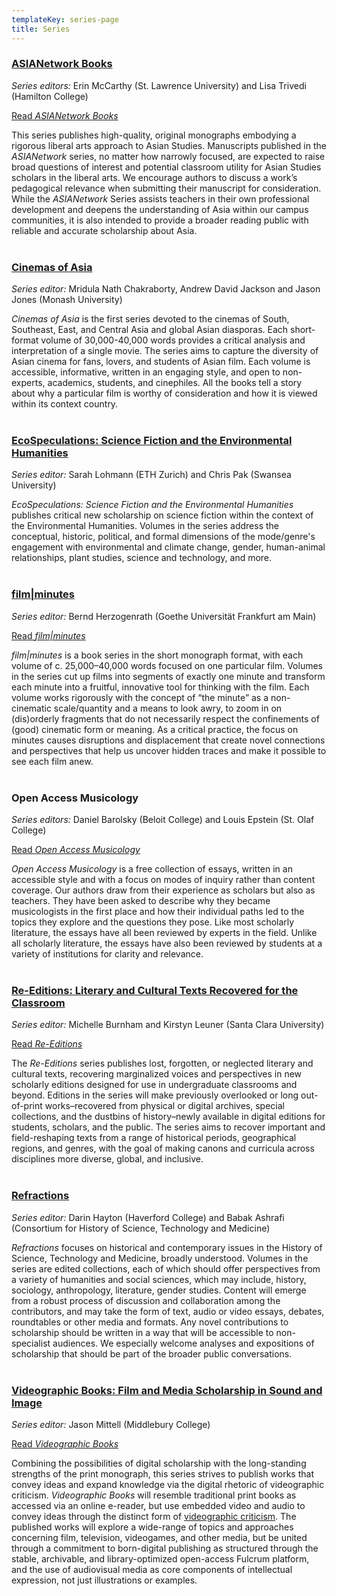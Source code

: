 ```yaml
---
templateKey: series-page
title: Series
---
```

### [ASIANetwork Books](https://www.leverpress.org/asianetwork/)

*Series editors:* Erin McCarthy (St. Lawrence University) and Lisa Trivedi (Hamilton College)

<a class="btn btn-secondary" href="https://www.fulcrum.org/leverpress?f%5Bseries_sim%5D%5B%5D=ASIANetwork+Books&locale=en">Read <i>ASIANetwork Books</i></a>

This series publishes high-quality, original monographs embodying a rigorous liberal arts approach to Asian Studies. Manuscripts published in the *ASIANetwork* series, no matter how narrowly focused, are expected to raise broad questions of interest and potential classroom utility for Asian Studies scholars in the liberal arts. We encourage authors to discuss a work’s pedagogical relevance when submitting their manuscript for consideration. While the *ASIANetwork* Series assists teachers in their own professional development and deepens the understanding of Asia within our campus communities, it is also intended to provide a broader reading public with reliable and accurate scholarship about Asia.<br> <br>

### [](https://www.leverpress.org/filmminutes/)[C﻿inemas of Asia](https://www.leverpress.org/cinemasofasia/)

*Series editor:* Mridula Nath Chakraborty, Andrew David Jackson and Jason Jones (Monash University)

*Cinemas of Asia* is the first series devoted to the cinemas of South, Southeast, East, and Central Asia and global Asian diasporas. Each short-format volume of 30,000-40,000 words provides a critical analysis and interpretation of a single movie. The series aims to capture the diversity of Asian cinema for fans, lovers, and students of Asian film. Each volume is accessible, informative, written in an engaging style, and open to non-experts, academics, students, and cinephiles. All the books tell a story about why a particular film is worthy of consideration and how it is viewed within its context country.<br> <br>

### [](https://www.leverpress.org/sfeh/)[E﻿coSpeculations: Science Fiction and the Environmental Humanities](https://www.leverpress.org/sfeh/)[](https://www.leverpress.org/sfeh/)

*Series editor:* Sarah Lohmann (ETH Zurich) and Chris Pak (Swansea University)

*EcoSpeculations: Science Fiction and the Environmental Humanities* publishes critical new scholarship on science fiction within the context of the Environmental Humanities. Volumes in the series address the conceptual, historic, political, and formal dimensions of the mode/genre's engagement with environmental and climate change, gender, human-animal relationships, plant studies, science and technology, and more.<br> <br>

### [film|minutes](https://www.leverpress.org/filmminutes/)

*Series editor:* Bernd Herzogenrath (Goethe Universität Frankfurt am Main)

<a class="btn btn-secondary" href="https://www.fulcrum.org/leverpress?f%5Bseries_sim%5D%5B%5D=film%7Cminutes&locale=en">Read <i>film|minutes</i></a>

*film|minutes* is a book series in the short monograph format, with each volume of c. 25,000–40,000 words focused on one particular film. Volumes in the series cut up films into segments of exactly one minute and transform each minute into a fruitful, innovative tool for thinking with the film. Each volume works rigorously with the concept of “the minute” as a non-cinematic scale/quantity and a means to look awry, to zoom in on (dis)orderly fragments that do not necessarily respect the confinements of (good) cinematic form or meaning. As a critical practice, the focus on minutes causes disruptions and displacement that create novel connections and perspectives that help us uncover hidden traces and make it possible to see each film anew.<br> <br>

### Open Access Musicology

*Series editors:* Daniel Barolsky (Beloit College) and Louis Epstein (St. Olaf College)

<a class="btn btn-secondary" href="https://www.fulcrum.org/leverpress?f%5Bseries_sim%5D%5B%5D=Open+Access+Musicology&locale=en">Read <i>Open Access Musicology</i></a>

*Open Access Musicology* is a free collection of essays, written in an accessible style and with a focus on modes of inquiry rather than content coverage. Our authors draw from their experience as scholars but also as teachers. They have been asked to describe why they became musicologists in the first place and how their individual paths led to the topics they explore and the questions they pose. Like most scholarly literature, the essays have all been reviewed by experts in the field. Unlike all scholarly literature, the essays have also been reviewed by students at a variety of institutions for clarity and relevance.<br> <br>

### [Re-Editions: Literary and Cultural Texts Recovered for the Classroom](https://www.leverpress.org/reeditions/)

*Series editor:* Michelle Burnham and Kirstyn Leuner (Santa Clara University)

<a class="btn btn-secondary" href="https://www.fulcrum.org/leverpress?f%5Bseries_sim%5D%5B%5D=Re-Editions%3A+Literary+and+Cultural+Texts+Recovered+for+the+Classroom&locale=en">Read <i>Re-Editions</i></a>

The *Re-Editions* series publishes lost, forgotten, or neglected literary and cultural texts, recovering marginalized voices and perspectives in new scholarly editions designed for use in undergraduate classrooms and beyond. Editions in the series will make previously overlooked or long out-of-print works–recovered from physical or digital archives, special collections, and the dustbins of history–newly available in digital editions for students, scholars, and the public. The series aims to recover important and field-reshaping texts from a range of historical periods, geographical regions, and genres, with the goal of making canons and curricula across disciplines more diverse, global, and inclusive.<br> <br>

### [R﻿efractions](https://www.leverpress.org/historiesofstem/)

*Series editor:* Darin Hayton (Haverford College) and Babak Ashrafi (Consortium for History of Science, Technology and Medicine)

*Refractions* focuses on historical and contemporary issues in the History of Science, Technology and Medicine, broadly understood. Volumes in the series are edited collections, each of which should offer perspectives from a variety of humanities and social sciences, which may include, history, sociology, anthropology, literature, gender studies. Content will emerge from a robust process of discussion and collaboration among the contributors, and may take the form of text, audio or video essays, debates, roundtables or other media and formats. Any novel contributions to scholarship should be written in a way that will be accessible to non-specialist audiences. We especially welcome analyses and expositions of scholarship that should be part of the broader public conversations.<br> <br>

### [Videographic Books: Film and Media Scholarship in Sound and Image](https://www.leverpress.org/videographicbooks/)

*Series editor:* Jason Mittell (Middlebury College)

<a class="btn btn-secondary" href="https://www.fulcrum.org/leverpress?f%5Bseries_sim%5D%5B%5D=Videographic+Books&locale=en">Read <i>Videographic Books</i></a>

Combining the possibilities of digital scholarship with the long-standing strengths of the print monograph, this series strives to publish works that convey ideas and expand knowledge via the digital rhetoric of videographic criticism. *Videographic Books* will resemble traditional print books as accessed via an online e-reader, but use embedded video and audio to convey ideas through the distinct form of [videographic criticism](https://sites.middlebury.edu/videoworkshop/what-is-videographic-criticism/). The published works will explore a wide-range of topics and approaches concerning film, television, videogames, and other media, but be united through a commitment to born-digital publishing as structured through the stable, archivable, and library-optimized open-access Fulcrum platform, and the use of audiovisual media as core components of intellectual expression, not just illustrations or examples.